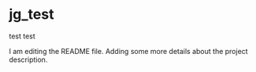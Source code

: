 # jg_test
test test

I am editing the README file. Adding some more details about the project description.
